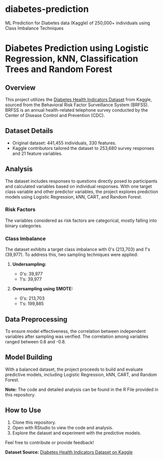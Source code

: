 # diabetes-prediction
ML Prediction for Diabetes data (Kaggle) of 250,000+ individuals using Class Imbalance Techniques 


# Diabetes Prediction using Logistic Regression, kNN, Classification Trees and Random Forest

## Overview

This project utilizes the [Diabetes Health Indicators Dataset](https://www.kaggle.com/datasets/alexteboul/diabetes-health-indicators-dataset) from Kaggle, sourced from the Behavioral Risk Factor Surveillance System (BRFSS). BRFSS is an annual health-related telephone survey conducted by the Center of Disease Control and Prevention (CDC).

## Dataset Details

- Original dataset: 441,455 individuals, 330 features.
- Kaggle contributors tailored the dataset to 253,680 survey responses and 21 feature variables.

## Analysis

The dataset includes responses to questions directly posed to participants and calculated variables based on individual responses. With one target class variable and other predictor variables, the project explores prediction models using Logistic Regression, kNN, CART, and Random Forest.

### Risk Factors

The variables considered as risk factors are categorical, mostly falling into binary categories.

### Class Imbalance

The dataset exhibits a target class imbalance with 0's (213,703) and 1's (39,977). To address this, two sampling techniques were applied:

1. **Undersampling:**
   - 0's: 39,977
   - 1's: 39,977

2. **Oversampling using SMOTE:**
   - 0's: 213,703
   - 1's: 199,885

## Data Preprocessing

To ensure model effectiveness, the correlation between independent variables after sampling was verified. The correlation among variables ranged between 0.8 and -0.8.

## Model Building

With a balanced dataset, the project proceeds to build and evaluate predictive models, including Logistic Regression, kNN, CART, and Random Forest.

**Note:** The code and detailed analysis can be found in the R File provided in this repository.

## How to Use

1. Clone this repository.
2. Open with RStudio to view the code and analysis.
3. Explore the dataset and experiment with the predictive models.

Feel free to contribute or provide feedback!

**Dataset Source:** [Diabetes Health Indicators Dataset on Kaggle](https://www.kaggle.com/datasets/alexteboul/diabetes-health-indicators-dataset)
